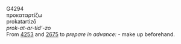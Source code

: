 <body>
  <p>G4294<br>  προκαταρτίζω  <br> prokatartizō  <br><i>prok-at-ar-tid‘-zo </i><br>From <a href="g4253.htm">4253</a> and <a href="g2675.htm">2675</a>  to <i>prepare</i> <i>in</i> <i>advance:</i> - make up beforehand.<br></p>
 </body>